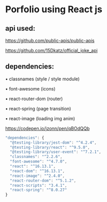 # Porfolio using React js

## api used:
https://github.com/public-apis/public-apis


https://github.com/15Dkatz/official_joke_api

## dependencies:
• classnames (style / style module)

• font-awesome (icons)

• react-router-dom (router)

• react-spring (page transition)

• react-image (loading img anim)

https://codepen.io/jzonn/pen/qBOdQQb

```javascript
"dependencies": {
  "@testing-library/jest-dom": "^4.2.4",
  "@testing-library/react": "^9.5.0",
  "@testing-library/user-event": "^7.2.1",
  "classnames": "^2.2.6",
  "font-awesome": "^4.7.0",
  "react": "^16.13.1",
  "react-dom": "^16.13.1",
  "react-image": "^2.4.0",
  "react-router-dom": "^5.1.2",
  "react-scripts": "3.4.1",
  "react-spring": "^8.0.27"
}
```